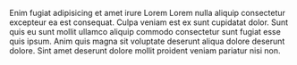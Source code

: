 
Enim fugiat adipisicing et amet irure Lorem Lorem nulla aliquip consectetur excepteur ea est consequat. Culpa veniam est ex sunt cupidatat dolor. Sunt quis eu sunt mollit ullamco aliquip commodo consectetur sunt fugiat esse quis ipsum. Anim quis magna sit voluptate deserunt aliqua dolore deserunt dolore. Sint amet deserunt dolore mollit proident veniam pariatur nisi non.